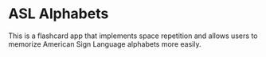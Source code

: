 # ASL Alphabets
This is a flashcard app that implements space repetition and allows users to memorize American Sign Language alphabets more easily.
